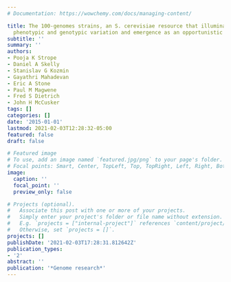 ```yaml
---
# Documentation: https://wowchemy.com/docs/managing-content/

title: The 100-genomes strains, an S. cerevisiae resource that illuminates its natural
  phenotypic and genotypic variation and emergence as an opportunistic pathogen
subtitle: ''
summary: ''
authors:
- Pooja K Strope
- Daniel A Skelly
- Stanislav G Kozmin
- Gayathri Mahadevan
- Eric A Stone
- Paul M Magwene
- Fred S Dietrich
- John H McCusker
tags: []
categories: []
date: '2015-01-01'
lastmod: 2021-02-03T12:28:32-05:00
featured: false
draft: false

# Featured image
# To use, add an image named `featured.jpg/png` to your page's folder.
# Focal points: Smart, Center, TopLeft, Top, TopRight, Left, Right, BottomLeft, Bottom, BottomRight.
image:
  caption: ''
  focal_point: ''
  preview_only: false

# Projects (optional).
#   Associate this post with one or more of your projects.
#   Simply enter your project's folder or file name without extension.
#   E.g. `projects = ["internal-project"]` references `content/project/deep-learning/index.md`.
#   Otherwise, set `projects = []`.
projects: []
publishDate: '2021-02-03T17:28:31.812642Z'
publication_types:
- '2'
abstract: ''
publication: '*Genome research*'
---
```

